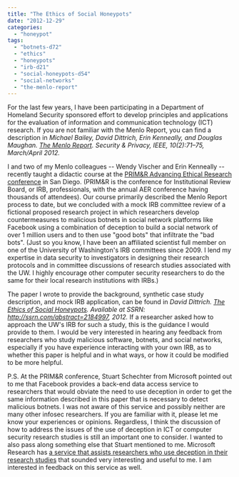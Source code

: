 ```yaml
---
title: "The Ethics of Social Honeypots"
date: "2012-12-29"
categories: 
  - "honeypot"
tags: 
  - "botnets-d72"
  - "ethics"
  - "honeypots"
  - "irb-d21"
  - "social-honeypots-d54"
  - "social-networks"
  - "the-menlo-report"
---
```


For the last few years, I have been participating in a Department of Homeland Security sponsored effort to develop principles and applications for the evaluation of information and communication technology (ICT) research. If you are not familiar with the Menlo Report, you can find a description in _Michael Bailey, David Dittrich, Erin Kenneally, and Douglas Maughan. [The Menlo Report](http://staff.washington.edu/dittrich/papers/menlo_report/menlo_report.pdf). Security & Privacy, IEEE, 10(2):71–75, March/April 2012._  
  
I and two of my Menlo colleagues -- Wendy Vischer and Erin Kenneally -- recently taught a didactic course at the [PRIM&R Advancing Ethical Research conference](http://www.primr.org/aer12/) in San Diego. (PRIM&R is the conference for Institutional Review Board, or IRB, professionals, with the annual AER conference having thousands of attendees). Our course primarily described the Menlo Report process to date, but we concluded with a mock IRB committee review of a fictional proposed research project in which researchers develop countermeasures to malicious botnets in social network platforms like Facebook using a combination of deception to build a social network of over 1 million users and to then use "good bots" that infiltrate the "bad bots". (Just so you know, I have been an affiliated scientist full member on one of the University of Washington's IRB committees since 2009. I lend my expertise in data security to investigators in designing their research protocols and in committee discussions of research studies associated with the UW. I highly encourage other computer security researchers to do the same for their local research institutions with IRBs.)  
  
The paper I wrote to provide the background, synthetic case study description, and mock IRB application, can be found in _David Dittrich. [The Ethics of Social Honeypots](http://ssrn.com/abstract=2184997). Available at SSRN: http://ssrn.com/abstract=2184997, 2012._ If a researcher asked how to approach the UW's IRB for such a study, this is the guidance I would provide to them. I would be very interested in hearing any feedback from researchers who study malicious software, botnets, and social networks, especially if you have experience interacting with your own IRB, as to whether this paper is helpful and in what ways, or how it could be modified to be more helpful.  
  
P.S. At the PRIM&R conference, Stuart Schechter from Microsoft pointed out to me that Facebook provides a back-end data access service to researchers that would obviate the need to use deception in order to get the same information described in this paper that is necessary to detect malicious botnets. I was not aware of this service and possibly neither are many other infosec researchers. If you are familiar with it, please let me know your experiences or opinions. Regardless, I think the discussion of how to address the issues of the use of deception in ICT or computer security research studies is still an important one to consider. I wanted to also pass along something else that Stuart mentioned to me. Microsoft Research has [a service that assists researchers who use deception in their research studies](http://crcs.seas.harvard.edu/2012/09/19/monday-october-15-2012-stuart-schechter-microsoft-on-tba/) that sounded very interesting and useful to me. I am interested in feedback on this service as well.
